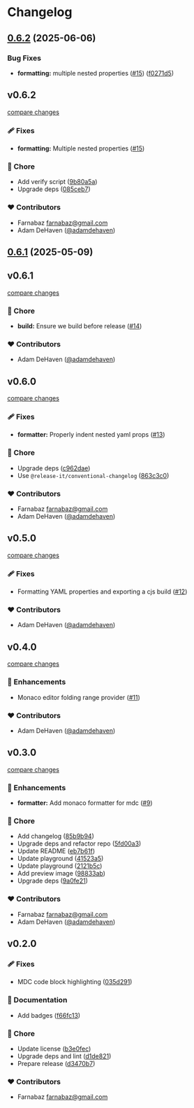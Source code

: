 # Changelog

## [0.6.2](https://github.com/nuxtlabs/monarch/compare/v0.6.1...v0.6.2) (2025-06-06)

### Bug Fixes

* **formatting:** multiple nested properties ([#15](https://github.com/nuxtlabs/monarch/issues/15)) ([f0271d5](https://github.com/nuxtlabs/monarch/commit/f0271d59255ec5acf328858c0350b27738e37e3a))

## v0.6.2

[compare changes](https://github.com/nuxtlabs/monarch/compare/v0.6.1...v0.6.2)

### 🩹 Fixes

- **formatting:** Multiple nested properties ([#15](https://github.com/nuxtlabs/monarch/pull/15))

### 🏡 Chore

- Add verify script ([9b80a5a](https://github.com/nuxtlabs/monarch/commit/9b80a5a))
- Upgrade deps ([085ceb7](https://github.com/nuxtlabs/monarch/commit/085ceb7))

### ❤️ Contributors

- Farnabaz <farnabaz@gmail.com>
- Adam DeHaven ([@adamdehaven](https://github.com/adamdehaven))

## [0.6.1](https://github.com/nuxtlabs/monarch/compare/v0.6.0...v0.6.1) (2025-05-09)

## v0.6.1

[compare changes](https://github.com/nuxtlabs/monarch/compare/v0.6.0...v0.6.1)

### 🏡 Chore

- **build:** Ensure we build before release ([#14](https://github.com/nuxtlabs/monarch/pull/14))

### ❤️ Contributors

- Adam DeHaven ([@adamdehaven](https://github.com/adamdehaven))

## v0.6.0

[compare changes](https://github.com/nuxtlabs/monarch/compare/0.5.0...v0.6.0)

### 🩹 Fixes

- **formatter:** Properly indent nested yaml props ([#13](https://github.com/nuxtlabs/monarch/pull/13))

### 🏡 Chore

- Upgrade deps ([c962dae](https://github.com/nuxtlabs/monarch/commit/c962dae))
- Use `@release-it/conventional-changelog` ([863c3c0](https://github.com/nuxtlabs/monarch/commit/863c3c0))

### ❤️ Contributors

- Farnabaz <farnabaz@gmail.com>
- Adam DeHaven ([@adamdehaven](https://github.com/adamdehaven))

## v0.5.0

[compare changes](https://github.com/nuxtlabs/monarch/compare/0.4.0...v0.5.0)

### 🩹 Fixes

- Formatting YAML properties and exporting a cjs build ([#12](https://github.com/nuxtlabs/monarch/pull/12))

### ❤️ Contributors

- Adam DeHaven ([@adamdehaven](http://github.com/adamdehaven))

## v0.4.0

[compare changes](https://github.com/nuxtlabs/monarch/compare/0.3.0...v0.4.0)

### 🚀 Enhancements

- Monaco editor folding range provider ([#11](https://github.com/nuxtlabs/monarch/pull/11))

### ❤️ Contributors

- Adam DeHaven ([@adamdehaven](http://github.com/adamdehaven))

## v0.3.0

[compare changes](https://github.com/nuxtlabs/monarch/compare/0.2.0...v0.3.0)

### 🚀 Enhancements

- **formatter:** Add monaco formatter for mdc ([#9](https://github.com/nuxtlabs/monarch/pull/9))

### 🏡 Chore

- Add changelog ([85b9b94](https://github.com/nuxtlabs/monarch/commit/85b9b94))
- Upgrade deps and refactor repo ([5fd00a3](https://github.com/nuxtlabs/monarch/commit/5fd00a3))
- Update README ([eb7b61f](https://github.com/nuxtlabs/monarch/commit/eb7b61f))
- Update playground ([41523a5](https://github.com/nuxtlabs/monarch/commit/41523a5))
- Update playground ([2121b5c](https://github.com/nuxtlabs/monarch/commit/2121b5c))
- Add preview image ([98833ab](https://github.com/nuxtlabs/monarch/commit/98833ab))
- Upgrade deps ([9a0fe21](https://github.com/nuxtlabs/monarch/commit/9a0fe21))

### ❤️ Contributors

- Farnabaz <farnabaz@gmail.com>
- Adam DeHaven ([@adamdehaven](http://github.com/adamdehaven))

## v0.2.0


### 🩹 Fixes

- MDC code block highlighting ([035d291](https://github.com/nuxtlabs/monarch-mdc/commit/035d291))

### 📖 Documentation

- Add badges ([f66fc13](https://github.com/nuxtlabs/monarch-mdc/commit/f66fc13))

### 🏡 Chore

- Update license ([b3e0fec](https://github.com/nuxtlabs/monarch-mdc/commit/b3e0fec))
- Upgrade deps and lint ([d1de821](https://github.com/nuxtlabs/monarch-mdc/commit/d1de821))
- Prepare release ([d3470b7](https://github.com/nuxtlabs/monarch-mdc/commit/d3470b7))

### ❤️ Contributors

- Farnabaz <farnabaz@gmail.com>
